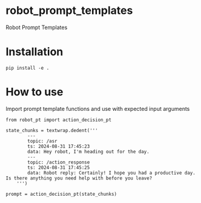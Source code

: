 # robot_prompt_templates
Robot Prompt Templates

# Installation

```
pip install -e .
```

# How to use

Import prompt template functions and use with expected input arguments
```
from robot_pt import action_decision_pt

state_chunks = textwrap.dedent('''
        ---
        topic: /asr
        ts: 2024-08-31 17:45:23
        data: Hey robot, I'm heading out for the day.
        ---
        topic: /action_response
        ts: 2024-08-31 17:45:25
        data: Robot reply: Certainly! I hope you had a productive day. Is there anything you need help with before you leave?
    ''')

prompt = action_decision_pt(state_chunks)
```
